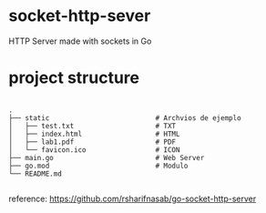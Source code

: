 # socket-http-sever
HTTP Server made with sockets in Go

# project structure
<code>
.
├── static                          # Archvios de ejemplo
│   ├── test.txt                    # TXT
│   ├── index.html                  # HTML
│   ├── lab1.pdf                    # PDF
│   └── favicon.ico                 # ICON
├── main.go                         # Web Server
├── go.mod                          # Modulo
└── README.md  
 </code>

reference: https://github.com/rsharifnasab/go-socket-http-server
